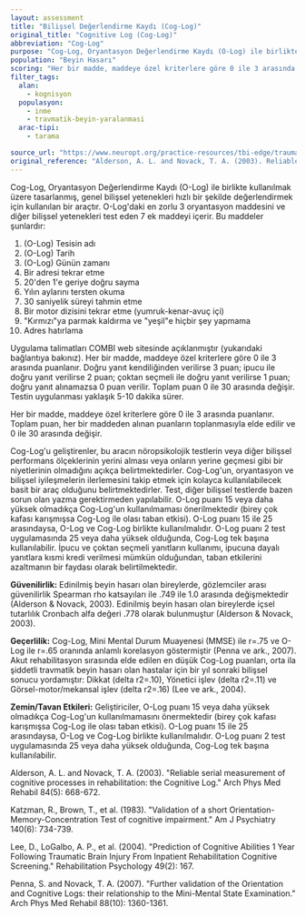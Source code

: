 ```yaml
---
layout: assessment
title: "Bilişsel Değerlendirme Kaydı (Cog-Log)"
original_title: "Cognitive Log (Cog-Log)"
abbreviation: "Cog-Log"
purpose: "Cog-Log, Oryantasyon Değerlendirme Kaydı (O-Log) ile birlikte kullanılmak üzere tasarlanmış, genel bilişsel yetenekleri yüzeysel olarak ölçen bir araçtır."
population: "Beyin Hasarı"
scoring: "Her bir madde, maddeye özel kriterlere göre 0 ile 3 arasında puanlanır. Doğru yanıt kendiliğinden verilirse 3 puan; ipucu ile doğru yanıt verilirse 2 puan; çoktan seçmeli ile doğru yanıt verilirse 1 puan; doğru yanıt alınamazsa 0 puan verilir. Toplam puan 0 ile 30 arasında değişir."
filter_tags:
  alan:
    - kognisyon
  populasyon:
    - inme
    - travmatik-beyin-yaralanmasi
  arac-tipi:
    - tarama

source_url: "https://www.neuropt.org/practice-resources/tbi-edge/traumatic-brain-injury-tools"
original_reference: "Alderson, A. L. and Novack, T. A. (2003). Reliable serial measurement of cognitive processes in rehabilitation: the Cognitive Log. Arch Phys Med Rehabil 84(5): 668-672."
---
```




Cog-Log, Oryantasyon Değerlendirme Kaydı (O-Log) ile birlikte kullanılmak üzere tasarlanmış, genel bilişsel yetenekleri hızlı bir şekilde değerlendirmek için kullanılan bir araçtır. O-Log'daki en zorlu 3 oryantasyon maddesini ve diğer bilişsel yetenekleri test eden 7 ek maddeyi içerir. Bu maddeler şunlardır:
1) (O-Log) Tesisin adı
2) (O-Log) Tarih
3) (O-Log) Günün zamanı
4) Bir adresi tekrar etme
5) 20'den 1'e geriye doğru sayma
6) Yılın aylarını tersten okuma
7) 30 saniyelik süreyi tahmin etme
8) Bir motor dizisini tekrar etme (yumruk-kenar-avuç içi)
9) "Kırmızı"ya parmak kaldırma ve "yeşil"e hiçbir şey yapmama
10) Adres hatırlama


Uygulama talimatları COMBI web sitesinde açıklanmıştır (yukarıdaki bağlantıya bakınız). Her bir madde, maddeye özel kriterlere göre 0 ile 3 arasında puanlanır. Doğru yanıt kendiliğinden verilirse 3 puan; ipucu ile doğru yanıt verilirse 2 puan; çoktan seçmeli ile doğru yanıt verilirse 1 puan; doğru yanıt alınamazsa 0 puan verilir. Toplam puan 0 ile 30 arasında değişir. Testin uygulanması yaklaşık 5-10 dakika sürer.


Her bir madde, maddeye özel kriterlere göre 0 ile 3 arasında puanlanır. Toplam puan, her bir maddeden alınan puanların toplanmasıyla elde edilir ve 0 ile 30 arasında değişir.


Cog-Log'u geliştirenler, bu aracın nöropsikolojik testlerin veya diğer bilişsel performans ölçeklerinin yerini alması veya onların yerine geçmesi gibi bir niyetlerinin olmadığını açıkça belirtmektedirler. Cog-Log'un, oryantasyon ve bilişsel iyileşmelerin ilerlemesini takip etmek için kolayca kullanılabilecek basit bir araç olduğunu belirtmektedirler. Test, diğer bilişsel testlerde bazen sorun olan yazma gerektirmeden yapılabilir. O-Log puanı 15 veya daha yüksek olmadıkça Cog-Log'un kullanılmaması önerilmektedir (birey çok kafası karışmışsa Cog-Log ile olası taban etkisi). O-Log puanı 15 ile 25 arasındaysa, O-Log ve Cog-Log birlikte kullanılmalıdır. O-Log puanı 2 test uygulamasında 25 veya daha yüksek olduğunda, Cog-Log tek başına kullanılabilir. İpucu ve çoktan seçmeli yanıtların kullanımı, ipucuna dayalı yanıtlara kısmi kredi verilmesi mümkün olduğundan, taban etkilerini azaltmanın bir faydası olarak belirtilmektedir.


**Güvenilirlik:** Edinilmiş beyin hasarı olan bireylerde, gözlemciler arası güvenilirlik Spearman rho katsayıları ile .749 ile 1.0 arasında değişmektedir (Alderson & Novack, 2003). Edinilmiş beyin hasarı olan bireylerde içsel tutarlılık Cronbach alfa değeri .778 olarak bulunmuştur (Alderson & Novack, 2003).

**Geçerlilik:** Cog-Log, Mini Mental Durum Muayenesi (MMSE) ile r=.75 ve O-Log ile r=.65 oranında anlamlı korelasyon göstermiştir (Penna ve ark., 2007). Akut rehabilitasyon sırasında elde edilen en düşük Cog-Log puanları, orta ila şiddetli travmatik beyin hasarı olan hastalar için bir yıl sonraki bilişsel sonucu yordamıştır: Dikkat (delta r2=.10), Yönetici işlev (delta r2=.11) ve Görsel-motor/mekansal işlev (delta r2=.16) (Lee ve ark., 2004).

**Zemin/Tavan Etkileri:** Geliştiriciler, O-Log puanı 15 veya daha yüksek olmadıkça Cog-Log'un kullanılmamasını önermektedir (birey çok kafası karışmışsa Cog-Log ile olası taban etkisi). O-Log puanı 15 ile 25 arasındaysa, O-Log ve Cog-Log birlikte kullanılmalıdır. O-Log puanı 2 test uygulamasında 25 veya daha yüksek olduğunda, Cog-Log tek başına kullanılabilir.


Alderson, A. L. and Novack, T. A. (2003). "Reliable serial measurement of cognitive processes in rehabilitation: the Cognitive Log." Arch Phys Med Rehabil 84(5): 668-672.

Katzman, R., Brown, T., et al. (1983). "Validation of a short Orientation-Memory-Concentration Test of cognitive impairment." Am J Psychiatry 140(6): 734-739.

Lee, D., LoGalbo, A. P., et al. (2004). "Prediction of Cognitive Abilities 1 Year Following Traumatic Brain Injury From Inpatient Rehabilitation Cognitive Screening." Rehabilitation Psychology 49(2): 167.

Penna, S. and Novack, T. A. (2007). "Further validation of the Orientation and Cognitive Logs: their relationship to the Mini-Mental State Examination." Arch Phys Med Rehabil 88(10): 1360-1361.
```